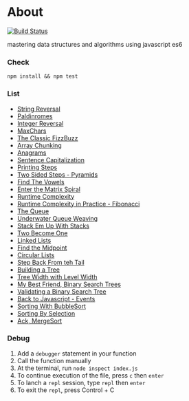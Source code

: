 # About
[![Build Status](https://circleci.com/gh/tsq-test/algo/tree/master.svg?style=shield&circle-token=:circle-token)](https://circleci.com/gh/tsq-test/algo/tree/master)


mastering data structures and algorithms using javascript es6

### Check 

```
npm install && npm test 
```

### List

* [String Reversal](./reversestring/index.js)
* [Paldinromes]()
* [Integer Reversal]()
* [MaxChars]()
* [The Classic FizzBuzz]()
* [Array Chunking]()
* [Anagrams]()
* [Sentence Capitalization]()
* [Printing Steps]()
* [Two Sided Steps - Pyramids]()
* [Find The Vowels]()
* [Enter the Matrix Spiral]()
* [Runtime Complexity]()
* [Runtime Complexity in Practice - Fibonacci]()
* [The Queue]()
* [Underwater Queue Weaving]()
* [Stack Em Up With Stacks]()
* [Two Become One]()
* [Linked Lists]()
* [Find the Midpoint]()
* [Circular Lists]()
* [Step Back From teh Tail]()
* [Building a Tree]()
* [Tree Width with Level Width]()
* [My Best Friend, Binary Search Trees]()
* [Validating a Binary Search Tree]()
* [Back to Javascript - Events]()
* [Sorting With BubbleSort]()
* [Sorting By Selection]()
* [Ack, MergeSort]()

### Debug

1. Add a `debugger` statement in your function
2. Call the function manually
3. At the terminal, run `node inspect index.js`
4. To continue execution of the file, press `c` then `enter`
5. To lanch a `repl` session, type `repl` then `enter`
6. To exit the `repl`, press Control + C